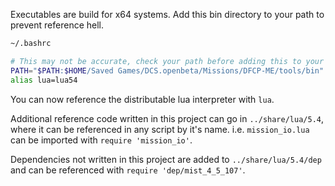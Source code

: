 Executables are build for x64 systems. Add this bin directory to your path to prevent reference hell.

```sh
~/.bashrc

# This may not be accurate, check your path before adding this to your rc file
PATH="$PATH:$HOME/Saved Games/DCS.openbeta/Missions/DFCP-ME/tools/bin"
alias lua=lua54
```

You can now reference the distributable lua interpreter with `lua`.

Additional reference code written in this project can go in `../share/lua/5.4`, where it can be referenced in any script by it's name.
i.e. `mission_io.lua` can be imported with `require 'mission_io'`.

Dependencies not written in this project are added to `../share/lua/5.4/dep` and can be referenced with `require 'dep/mist_4_5_107'`.